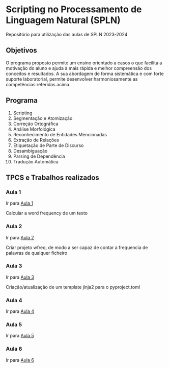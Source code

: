 # Scripting no Processamento de Linguagem Natural (SPLN)

Repositório para utilização das aulas de SPLN 2023-2024

## Objetivos

O programa proposto permite um ensino orientado a casos o que facilita a motivação do aluno e ajuda à mais rápida e melhor compreensão dos conceitos e resultados. A sua abordagem de forma sistemática e com forte suporte laboratorial, permite desenvolver harmoniosamente as competências referidas acima.

## Programa

1. Scripting
2. Segmentação e Atomização
3. Correção Ortográfica
4. Análise Morfológica
5. Reconhecimento de Entidades Mencionadas
6. Extração de Relações
7. Etiquetação de Parte de Discurso
8. Desambiguação
9. Parsing de Dependência
10. Tradução Automática

## TPCS e Trabalhos realizados

### Aula 1

Ir para [Aula 1](Aula1/TPC1/)

Calcular a word frequency de um texto

### Aula 2

Ir para [Aula 2](Aula2/TPC2/)

Criar projeto wfreq, de modo a ser capaz de contar a frequencia de palavras de qualquer ficheiro

### Aula 3

Ir para [Aula 3](Aula3/TPC3/)

Criação/atualização de um template jinja2 para o pyproject.toml

### Aula 4

Ir para [Aula 4](Aula4)

### Aula 5

Ir para [Aula 5](Aula5)

### Aula 6

Ir para [Aula 6](Aula6)
